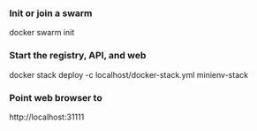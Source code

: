 ### Init or join a swarm
docker swarm init

### Start the registry, API, and web
docker stack deploy -c localhost/docker-stack.yml minienv-stack

### Point web browser to
http://localhost:31111

